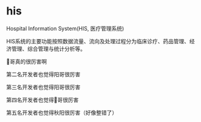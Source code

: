 # his

Hospital Information System(HIS, 医疗管理系统)

HIS系统的主要功能按照数据流量、流向及处理过程分为临床诊疗、药品管理、经济管理、综合管理与统计分析等。

🐏哥真的很厉害啊

第二名开发者也觉得阳哥很厉害

第三名开发者也觉得阳哥很厉害

第四名开发者也觉得🐏哥很厉害

第五名开发者也觉得秋阳很厉害（好像整错了）
